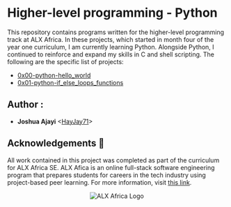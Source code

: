 # Higher-level programming - Python

This repository contains programs written for the higher-level programming
track at ALX Africa. In these projects, which started in month 
four of the year one curriculum, I am currently learning Python.
Alongside Python, I continued to reinforce and expand my skills in C and shell
scripting. The following are the specific list of projects:

* [0x00-python-hello_world](./0x00-python-hello_world)
* [0x01-python-if_else_loops_functions](./0x01-python-if_else_loops_functions)

## Author :

* **Joshua Ajayi** <[HayJay71](https://github.com/HayJay71)>

## Acknowledgements :pray:

All work contained in this project was completed as part of the curriculum for
ALX Africa SE. ALX Afica is an online full-stack software
engineering program that prepares students for careers in the tech industry
using project-based peer learning. For more information, visit
[this link](https://www.alxafrica.com//).

<p align="center">
  <img src="http://www.alxafrica.com/wp-content/uploads/2022/01/header-logo.png"
       alt="ALX Africa Logo"
  >
</p>
